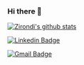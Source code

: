 ### Hi there 👋

<!--
**zirondi/zirondi** is a ✨ _special_ ✨ repository because its `README.md` (this file) appears on your GitHub profile.

Here are some ideas to get you started:

- 🔭 I’m currently working on ...
- 🌱 I’m currently learning ...
- 👯 I’m looking to collaborate on ...
- 🤔 I’m looking for help with ...
- 💬 Ask me about ...
- 📫 How to reach me: ...
- 😄 Pronouns: ...
- ⚡ Fun fact: ...
-->

[![Zirondi's github stats](https://github-readme-stats.vercel.app/api?username=zirondi&count_private=true&show_icons=true&theme=tokyonight)](https://github.com/anuraghazra/github-readme-stats)

[![Linkedin Badge](https://img.shields.io/badge/-Leandro%20Zirondi-1A1B27?style=flat-square&logo=Linkedin&logoColor=white&link=https://www.linkedin.com/in/zirondi/)](https://www.linkedin.com/in/zirondi/)

[![Gmail Badge](https://img.shields.io/badge/-zirondi.dev@gmail.com-1A1B27?style=flat-square&logo=Gmail&logoColor=white&link=mailto:zirondi.dev@gmail.com)](mailto:zirondi.dev@gmail.com)
